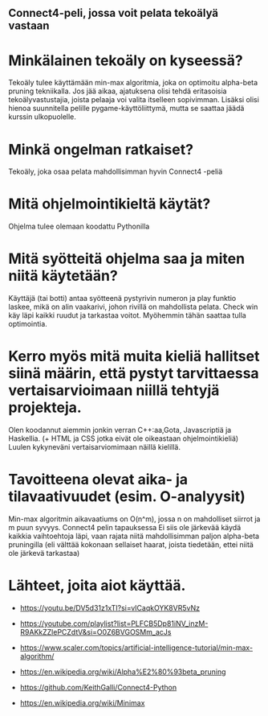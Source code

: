 
## Connect4-peli, jossa voit pelata tekoälyä vastaan

# Minkälainen tekoäly on kyseessä?

Tekoäly tulee käyttämään min-max algoritmia, joka on optimoitu alpha-beta pruning tekniikalla. Jos jää aikaa, ajatuksena olisi tehdä eritasoisia tekoälyvastustajia, joista pelaaja voi valita itselleen sopivimman. Lisäksi olisi hienoa suunnitella pelille pygame-käyttöliittymä, mutta se saattaa jäädä kurssin ulkopuolelle.

# Minkä ongelman ratkaiset?

Tekoäly, joka osaa pelata mahdollisimman hyvin Connect4 -peliä

# Mitä ohjelmointikieltä käytät?

Ohjelma tulee olemaan koodattu Pythonilla

# Mitä syötteitä ohjelma saa ja miten niitä käytetään?

Käyttäjä (tai botti) antaa syötteenä pystyrivin numeron ja play funktio laskee, mikä on alin vaakarivi, johon rivillä on mahdollista pelata. Check win käy läpi kaikki ruudut ja tarkastaa voitot. Myöhemmin tähän saattaa tulla optimointia.


# Kerro myös mitä muita kieliä hallitset siinä määrin, että pystyt tarvittaessa vertaisarvioimaan niillä tehtyjä projekteja.

Olen koodannut aiemmin jonkin verran C++:aa,Gota, Javascriptiä ja Haskellia. (+ HTML ja CSS jotka eivät ole oikeastaan ohjelmointikieliä) Luulen kykyneväni vertaisarviomimaan näillä kielillä.

# Tavoitteena olevat aika- ja tilavaativuudet (esim. O-analyysit)

Min-max algoritmin aikavaatiums on O(n^m), jossa n on mahdolliset siirrot ja m puun syvyys. Connect4 pelin tapauksessa Ei siis ole järkevää käydä kaikkia vaihtoehtoja läpi, vaan rajata niitä mahdollisimman paljon alpha-beta pruningilla (eli välttää kokonaan sellaiset haarat, joista tiedetään, ettei niitä ole järkevä tarkastaa)

# Lähteet, joita aiot käyttää.

- https://youtu.be/DV5d31z1xTI?si=vICaqkOYK8VR5vNz

- https://youtube.com/playlist?list=PLFCB5Dp81iNV_inzM-R9AKkZZlePCZdtV&si=O0Z6BVGOSMm_acJs

- https://www.scaler.com/topics/artificial-intelligence-tutorial/min-max-algorithm/

- https://en.wikipedia.org/wiki/Alpha%E2%80%93beta_pruning

- https://github.com/KeithGalli/Connect4-Python

- https://en.wikipedia.org/wiki/Minimax


